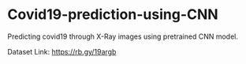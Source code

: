 # Covid19-prediction-using-CNN

Predicting covid19 through X-Ray images using pretrained CNN model.

Dataset Link: https://rb.gy/19argb
